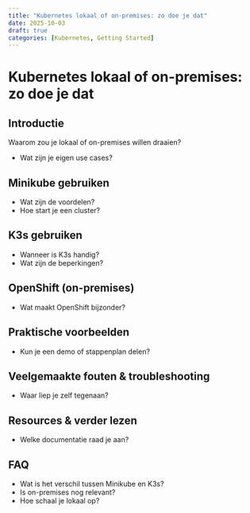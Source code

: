 ```yaml
---
title: "Kubernetes lokaal of on-premises: zo doe je dat"
date: 2025-10-03
draft: true
categories: [Kubernetes, Getting Started]
---
```


# Kubernetes lokaal of on-premises: zo doe je dat

## Introductie
Waarom zou je lokaal of on-premises willen draaien?
- Wat zijn je eigen use cases?

## Minikube gebruiken
- Wat zijn de voordelen?
- Hoe start je een cluster?

## K3s gebruiken
- Wanneer is K3s handig?
- Wat zijn de beperkingen?

## OpenShift (on-premises)
- Wat maakt OpenShift bijzonder?

## Praktische voorbeelden
- Kun je een demo of stappenplan delen?

## Veelgemaakte fouten & troubleshooting
- Waar liep je zelf tegenaan?

## Resources & verder lezen
- Welke documentatie raad je aan?

## FAQ
- Wat is het verschil tussen Minikube en K3s?
- Is on-premises nog relevant?
- Hoe schaal je lokaal op?